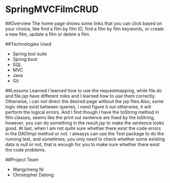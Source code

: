 # SpringMVCFilmCRUD

##Overview
The home page shows some links that you can click based on your choice, like find a film by film ID, find a film by film keywords, or create a new film, update a film or delete a film.

##Technologies Used
- Spring tool suite
- Spring boot
- SQL
- MVC
- Java
- Git

##Lessons Learned
I learned how to use the requestmapping, while file.do and file.jsp have different roles and I learned how to use them correctly. Otherwise, i can not direct the desired page without the jsp files.Also, some logic ideas exist between queries, i
need figure it out otherwise, it will perform the logical errors. And I find though I have the toString method in film classes, seems like the print out sentence are fixed by the toString, however, you can do something in the result.jsp to make the sentence looks good. At last, when I am not quite sure whether there exist the code errors in the DAOImpl method or not. I alwasys can use the Test package to do the running test, and sometimes, you only need to check whether some existing data is null or not, that is enough for you to make sure whether there exist the code problems.

##Project Team
- Wangcheng Ni
- Christopher Delong